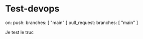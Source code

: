 # Test-devops

on:
  push:
    branches: [ "main" ]
  pull_request:
    branches: [ "main" ]


Je test le truc 
